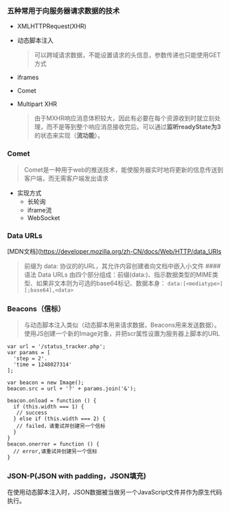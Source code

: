 ### 五种常用于向服务器请求数据的技术

- XMLHTTPRequest(XHR)
- 动态脚本注入

  >可以跨域请求数据，不能设置请求的头信息，参数传递也只能使用GET方式
- iframes
- Comet
- Multipart XHR

  >由于MXHR响应消息体积较大，因此有必要在每个资源收到时就立刻处理，而不是等到整个响应消息接收完后。可以通过**监听readyState为3**的状态来实现（**流功能**）。

### Comet

>Comet是一种用于web的推送技术，能使服务器实时地将更新的信息传送到客户端，而无需客户端发出请求
- 实现方式
  - 长轮询
  - iframe流
  - WebSocket

### Data URLs
[MDN文档](https://developer.mozilla.org/zh-CN/docs/Web/HTTP/data_URIs

>前缀为 data: 协议的的URL，其允许内容创建者向文档中嵌入小文件
>####语法
>Data URLs 由四个部分组成：前缀(data:)、指示数据类型的MIME类型、如果非文本则为可选的base64标记、数据本身：
>``data:[<mediatype>][;base64],<data>``

### Beacons（信标）

>与动态脚本注入类似（动态脚本用来请求数据，Beacons用来发送数据）。使用JS创建一个新的Image对象，并把scr属性设置为服务器上脚本的URL
```
var url = '/status_tracker.php';
var params = [
  'step = 2'.
  'time = 1248027314'
];

var beacon = new Image();
beacon.src = url + '?' + params.join('&');

beacon.onload = function () {
  if (this.width === 1) {
   // success
  } else if (this.width === 2) {
   // failed，请重试并创建另一个信标
  }
}
beacon.onerror = function () {
  // error,请重试并创建另一个信标
}
```

### JSON-P(JSON with padding，JSON填充)
在使用动态脚本注入时，JSON数据被当做另一个JavaScript文件并作为原生代码执行。